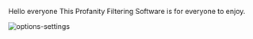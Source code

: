 Hello everyone
This Profanity Filtering Software is for everyone to enjoy.

![options-settings](https://user-images.githubusercontent.com/82604516/117186842-18eccc80-ad90-11eb-8d1a-674c7de3e1e0.png)
